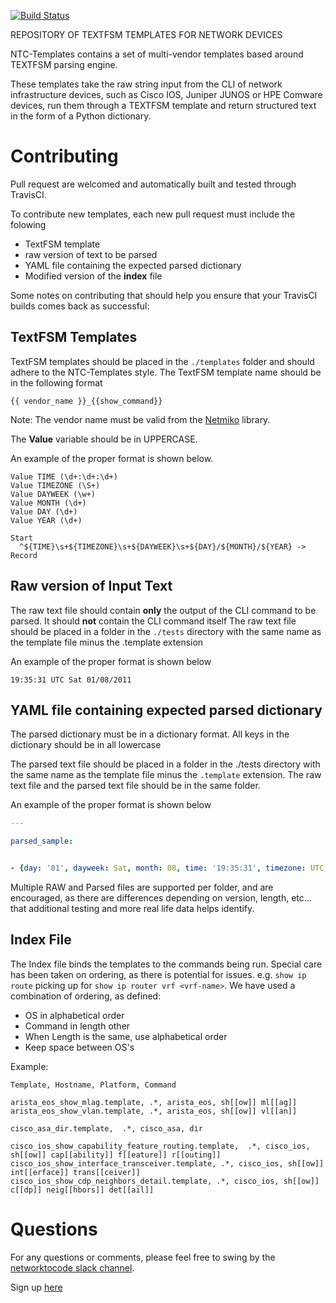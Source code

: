 [![Build Status](https://travis-ci.org/networktocode/ntc-templates.svg?branch=master)](https://travis-ci.org/networktocode/ntc-templates)

REPOSITORY OF TEXTFSM TEMPLATES FOR NETWORK DEVICES


NTC-Templates contains a set of multi-vendor templates based around TEXTFSM parsing engine.

These templates take the raw string input from the CLI of network infrastructure devices, such as Cisco IOS, Juniper JUNOS
or HPE Comware devices, run them through a TEXTFSM template and return structured text in the form of a Python dictionary.


# Contributing

Pull request are welcomed and automatically built and tested through TravisCI.

To contribute new templates, each new pull request must include the folowing

- TextFSM template
- raw version of text to be parsed
- YAML file containing the expected parsed dictionary
- Modified version of the **index** file


Some notes on contributing that should help you ensure that your TravisCI builds comes back as successful:

## TextFSM Templates

TextFSM templates should be placed in the `./templates` folder and should adhere to the NTC-Templates style.
The TextFSM template name should be in the following format

```
{{ vendor_name }}_{{show_command}}
```

Note: The vendor name must be valid from the [Netmiko](https://github.com/ktbyers/netmiko/tree/master/netmiko) library.

The **Value** variable should be in UPPERCASE. 

An example of the proper format is shown below.

```
Value TIME (\d+:\d+:\d+)
Value TIMEZONE (\S+)
Value DAYWEEK (\w+)
Value MONTH (\d+)
Value DAY (\d+)
Value YEAR (\d+)

Start
  ^${TIME}\s+${TIMEZONE}\s+${DAYWEEK}\s+${DAY}/${MONTH}/${YEAR} -> Record
```

## Raw version of Input Text

The raw text file should contain **only** the output of the CLI command to be parsed. It should **not** contain the CLI command itself
The raw text file should be placed in a folder in the `./tests` directory with the same name as the template file minus the .template extension

An example of the proper format is shown below

```
19:35:31 UTC Sat 01/08/2011
```


## YAML file containing expected parsed dictionary


The parsed dictionary must be in a dictionary format. All keys in the dictionary should be in all lowercase

The parsed text file should be placed in a folder in the ./tests directory with the same name as the template file minus the
`.template` extension. The raw text file and the parsed text file should be in the same folder.

An example of the proper format is shown below


```yaml
---

parsed_sample:


- {day: '01', dayweek: Sat, month: 08, time: '19:35:31', timezone: UTC, year: '2011'}
```

Multiple RAW and Parsed files are supported per folder, and are encouraged, as there are differences depending on version, length, etc... that additional testing and more real life data helps identify. 

## Index File

The Index file binds the templates to the commands being run. Special care has been taken on ordering, as there is potential for issues. e.g. `show ip route` picking up for `show ip router vrf <vrf-name>`. We have used a combination of ordering, as defined: 

 - OS in alphabetical order
 - Command in length other
 - When Length is the same, use alphabetical order
 - Keep space between OS's

Example:

```
Template, Hostname, Platform, Command

arista_eos_show_mlag.template, .*, arista_eos, sh[[ow]] ml[[ag]]
arista_eos_show_vlan.template, .*, arista_eos, sh[[ow]] vl[[an]]

cisco_asa_dir.template,  .*, cisco_asa, dir

cisco_ios_show_capability_feature_routing.template,  .*, cisco_ios, sh[[ow]] cap[[ability]] f[[eature]] r[[outing]]
cisco_ios_show_interface_transceiver.template, .*, cisco_ios, sh[[ow]] int[[erface]] trans[[ceiver]]
cisco_ios_show_cdp_neighbors_detail.template, .*, cisco_ios, sh[[ow]] c[[dp]] neig[[hbors]] det[[ail]]
```

# Questions

For any questions or comments, please feel free to swing by the [networktocode slack channel](https://networktocode.slack.com).

Sign up [here](http://slack.networktocode.com/)
